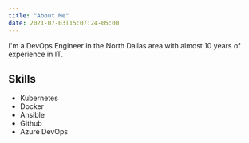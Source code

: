```yaml
---
title: "About Me"
date: 2021-07-03T15:07:24-05:00
---
```


I'm a DevOps Engineer in the North Dallas area with almost 10 years of experience in IT.

## Skills
* Kubernetes
* Docker
* Ansible
* Github
* Azure DevOps